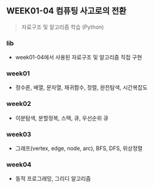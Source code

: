 ## WEEK01-04 컴퓨팅 사고로의 전환
> 자료구조 및 알고리즘 학습 (Python)
### lib
* week01-04에서 사용된 자료구조 및 알고리즘 직접 구현
### week01
* 정수론, 배열, 문자열, 재귀함수, 정렬, 완전탐색, 시간복잡도
### week02
* 이분탐색, 분할정복, 스택, 큐, 우선순위 큐
### week03
* 그래프(vertex, edge, node, arc), BFS, DFS, 위상정렬
### week04
* 동적 프로그래밍, 그리디 알고리즘

